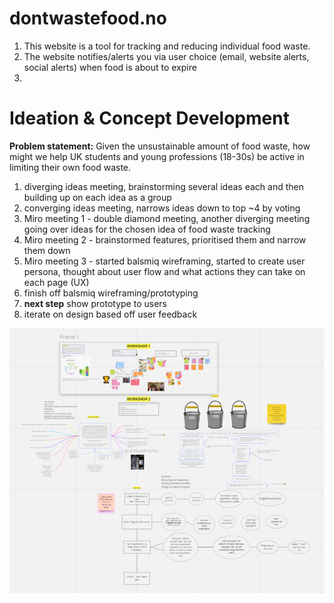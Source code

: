 # **dontwastefood.no**

1. This website is a tool for tracking and reducing individual food waste.
2. The website notifies/alerts you via user choice (email, website alerts, social alerts) when food is about to expire
3. 

# Ideation & Concept Development
**Problem statement:** Given the unsustainable amount of food waste, how might we help UK students and young professions (18-30s) be active in limiting their own food waste.
1. diverging ideas meeting, brainstorming several ideas each and then building up on each idea as a group
2. converging ideas meeting, narrows ideas down to top ~4 by voting
3. Miro meeting 1 - double diamond meeting, another diverging meeting going over ideas for the chosen idea of food waste tracking
4. Miro meeting 2 - brainstormed features, prioritised them and narrow them down
5. Miro meeting 3 - started balsmiq wireframing, started to create user persona, thought about user flow and what actions they can take on each page (UX)
6. finish off balsmiq wireframing/prototyping
7. **next step** show prototype to users
8. iterate on design based off user feedback

![Miro board from multiple double diamond meetings](mirosnapshot.png)
#
